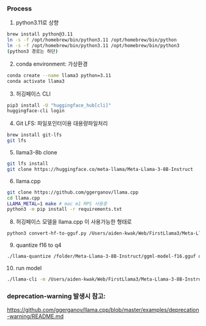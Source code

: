 ### Process

1. python3.11로 상향
```bash
brew install python@3.11
ln -s -f /opt/homebrew/bin/python3.11 /opt/homebrew/bin/python
ln -s -f /opt/homebrew/bin/python3.11 /opt/homebrew/bin/python3
(python3 경로는 하단)
```

2. conda environment: 가상환경
```bash
conda create --name llama3 python=3.11 
conda activate llama3
```

3. 허깅페이스 CLI
```bash
pip3 install -U "huggingface_hub[cli]" 
huggingface-cli login
```

4. Git LFS: 파일포인터이용 대용량파일처리
```bash
brew install git-lfs
git lfs  
```

5. llama3-8b clone
```bash
git lfs install
git clone https://huggingface.co/meta-llama/Meta-Llama-3-8B-Instruct
```

6. llama.cpp
```bash
git clone https://github.com/ggerganov/llama.cpp 
cd llama.cpp 
LLAMA_METAL=1 make # mac m1 MPS 사용중
python3 -m pip install -r requirements.txt
```

8. 허깅페이스 모델을 llama.cpp 이 사용가능한 형태로
```bash
python3 convert-hf-to-gguf.py /Users/aiden-kwak/Web/FirstLlama3/Meta-Llama-3-8B-Instruct
```

9. quantize f16 to q4

```bash
./llama-quantize /folder/Meta-Llama-3-8B-Instruct/ggml-model-f16.gguf q4_0
```

10. run model
```bash
./llama-cli -m /Users/aiden-kwak/Web/FirstLlama3/Meta-Llama-3-8B-Instruct/ggml-model-Q4_0.gguf -n 256 --repeat_penalty 1.0 --color -i -r "User:" -f prompts/chat-with-bob.txt
```

### deprecation-warning 발생시 참고:
https://github.com/ggerganov/llama.cpp/blob/master/examples/deprecation-warning/README.md
